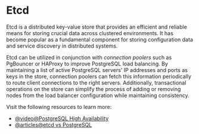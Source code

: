 # Etcd

Etcd is a distributed key-value store that provides an efficient and reliable means for storing crucial data across clustered environments. It has become popular as a fundamental component for storing configuration data and service discovery in distributed systems.

Etcd can be utilized in conjunction with _connection poolers_ such as PgBouncer or HAProxy to improve PostgreSQL load balancing. By maintaining a list of active PostgreSQL servers' IP addresses and ports as keys in the store, connection poolers can fetch this information periodically to route client connections to the right servers. Additionally, transactional operations on the store can simplify the process of adding or removing nodes from the load balancer configuration while maintaining consistency.

Visit the following resources to learn more:

- [@video@PostgreSQL High Availability](https://www.youtube.com/watch?v=J0ErkLo2b1E)
- [@articles@etcd vs PostgreSQL](https://api7.ai/blog/etcd-vs-postgresql)